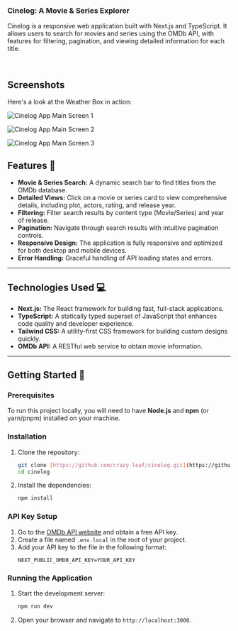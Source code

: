 ### **Cinelog: A Movie & Series Explorer**

Cinelog is a responsive web application built with Next.js and TypeScript. It allows users to search for movies and series using the OMDb API, with features for filtering, pagination, and viewing detailed information for each title.

<br>

## Screenshots

Here's a look at the Weather Box in action:

![Cinelog App Main Screen 1](https://github.com/crazy-leaf/cinelog/blob/main/screenshots/Screenshot%202025-08-08%20at%205.10.36%E2%80%AFPM.png)

![Cinelog App Main Screen 2](https://github.com/crazy-leaf/cinelog/blob/main/screenshots/Screenshot%202025-08-08%20at%205.11.05%E2%80%AFPM.png)

![Cinelog App Main Screen 3](https://github.com/crazy-leaf/cinelog/blob/main/screenshots/Screenshot%202025-08-08%20at%205.11.39%E2%80%AFPM.png)

## **Features** 🚀

* **Movie & Series Search:** A dynamic search bar to find titles from the OMDb database.
* **Detailed Views:** Click on a movie or series card to view comprehensive details, including plot, actors, rating, and release year.
* **Filtering:** Filter search results by content type (Movie/Series) and year of release.
* **Pagination:** Navigate through search results with intuitive pagination controls.
* **Responsive Design:** The application is fully responsive and optimized for both desktop and mobile devices.
* **Error Handling:** Graceful handling of API loading states and errors.

---

## **Technologies Used** 💻

* **Next.js:** The React framework for building fast, full-stack applications.
* **TypeScript:** A statically typed superset of JavaScript that enhances code quality and developer experience.
* **Tailwind CSS:** A utility-first CSS framework for building custom designs quickly.
* **OMDb API:** A RESTful web service to obtain movie information.

---

## **Getting Started** 🚀

### **Prerequisites**

To run this project locally, you will need to have **Node.js** and **npm** (or yarn/pnpm) installed on your machine.

### **Installation**

1.  Clone the repository:
    ```bash
    git clone [https://github.com/crazy-leaf/cinelog.git](https://github.com/crazy-leaf/cinelog.git)
    cd cinelog
    ```

2.  Install the dependencies:
    ```bash
    npm install
    ```

### **API Key Setup**

1.  Go to the [OMDb API website](http://www.omdbapi.com/) and obtain a free API key.
2.  Create a file named `.env.local` in the root of your project.
3.  Add your API key to the file in the following format:
    ```
    NEXT_PUBLIC_OMDB_API_KEY=YOUR_API_KEY
    ```

### **Running the Application**

1.  Start the development server:
    ```bash
    npm run dev
    ```
2.  Open your browser and navigate to `http://localhost:3000`.
